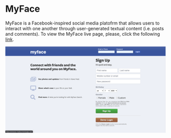 # MyFace

MyFace is a Facebook-inspired social media platofrm that allows users to interact with one another through user-generated textual content (i.e. posts and comments). To view the MyFace live page, please, click the following [link](https://svkratzer-myface.herokuapp.com/#/).


![splash](https://github.com/svkratzer/MyFace/blob/master/app/assets/images/readme_images/splash.png)
